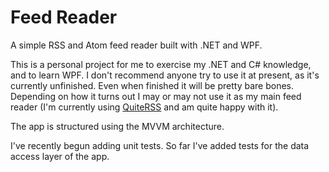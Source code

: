 # Feed Reader

A simple RSS and Atom feed reader built with .NET and WPF.

This is a personal project for me to exercise my .NET and C# knowledge, and to learn WPF. I don't recommend anyone try to use it at present, as it's currently unfinished. Even when finished it will be pretty bare bones. Depending on how it turns out I may or may not use it as my main feed reader (I'm currently using [QuiteRSS](https://quiterss.org/) and am quite happy with it).

The app is structured using the MVVM architecture.

I've recently begun adding unit tests. So far I've added tests for the data access layer of the app.
